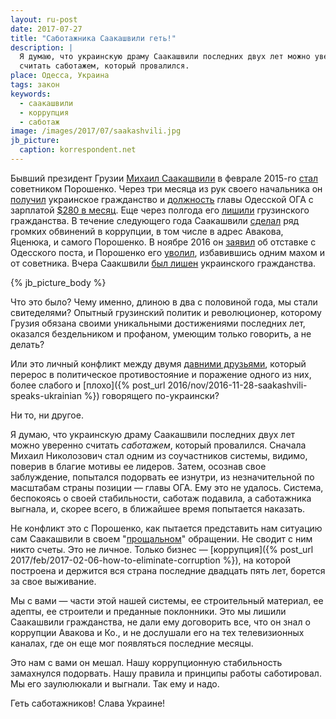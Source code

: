 ```yaml
---
layout: ru-post
date: 2017-07-27
title: "Саботажника Саакашвили геть!"
description: |
  Я думаю, что украинскую драму Саакашвили последних двух лет можно уверенно
  считать саботажем, который провалился.
place: Одесса, Украина
tags: закон
keywords:
  - саакашвили
  - коррупция
  - саботаж
image: /images/2017/07/saakashvili.jpg
jb_picture:
  caption: korrespondent.net
---
```


Бывший президент Грузии
[Михаил Саакашвили](https://ru.wikipedia.org/wiki/%D0%A1%D0%B0%D0%B0%D0%BA%D0%B0%D1%88%D0%B2%D0%B8%D0%BB%D0%B8,_%D0%9C%D0%B8%D1%85%D0%B0%D0%B8%D0%BB_%D0%9D%D0%B8%D0%BA%D0%BE%D0%BB%D0%BE%D0%B7%D0%BE%D0%B2%D0%B8%D1%87)
в феврале 2015-го
[стал](http://gordonua.com/news/politics/poroshenko-naznachil-saakashvili-svoim-sovetnikom-66407.html)
советником Порошенко. Через
три месяца из рук своего начальника он
[получил](http://glavred.info/politika/saakashvili-poluchil-ukrainskoe-grazhdanstvo-smi-320336.html)
украинское гражданство и
[должность](http://korrespondent.net/ukraine/politics/3521333-mynystr-ekolohyy-saakashvyly-naznachen-hubernatorom-odesskoi-oblasty)
главы Одесской ОГА с зарплатой
[$280 в месяц](http://korrespondent.net/city/odessa/3630276-saakashvyly-povysyl-sebe-zarplatu).
Еще через полгода его [лишили](http://nbnews.com.ua/ru/news/167566/) грузинского гражданства.
В течение следующего года Саакашвили
[сделал](http://korrespondent.net/ukraine/3603566-saakashvyly-vs-avakov-chto-ne-podelyly-chynovnyky)
ряд громких обвинений в коррупции, в том числе в адрес Авакова, Яценюка, и
самого Порошенко. В ноябре 2016 он
[заявил](http://www.rbc.ru/politics/07/11/2016/58205a429a79479cbd632f95)
об отставке с Одесского поста, и Порошенко его
[уволил](https://ria.ru/world/20161110/1481043905.html), избавившись одним махом
и от советника. Вчера Саакшвили
[был лишен](http://korrespondent.net/ukraine/3872223-saakashvyly-lyshyly-ukraynskoho-hrazhdanstva)
украинского гражданства.

{% jb_picture_body %}

<!--more-->

Что это было? Чему именно, длиною в два с половиной года, мы стали свитеделями?
Опытный грузинский политик и революционер, которому Грузия обязана своими
уникальными достижениями последних лет, оказался бездельником и профаном,
умеющим только говорить, а не делать?

Или это личный конфликт между двумя [давними друзьями](http://vesti-ukr.com/odessa/131930-poroshenko-ja-byl-avtoritetom-dlja-saakashvili),
который перерос в политическое противостояние и поражение одного из них, более
слабого и
[плохо]({% post_url 2016/nov/2016-11-28-saakashvili-speaks-ukrainian %})
говорящего по-украински?

Ни то, ни другое.

Я думаю, что украинскую драму Саакашвили последних двух лет можно уверенно
считать _саботажем_, который провалился. Сначала Михаил Николозович стал одним из соучастников
системы, видимо, поверив в благие мотивы ее лидеров. Затем,
осознав свое заблуждение, попытался подорвать ее изнутри, из незначительной
по масштабам страны позиции &mdash; главы ОГА. Ему это не удалось. Система, беспокоясь о своей стабильности,
саботаж подавила, а саботажника выгнала, и, скорее всего, в ближайшее
время попытается наказать.

Не конфликт это с Порошенко, как пытается представить нам ситуацию сам
Саакашвили в своем "[прощальном](http://korrespondent.net/ukraine/politics/3872309-saakashvyly-poroshenko-vy-perestupyly-chertu)"
обращении. Не сводит с ним никто счеты.
Это не личное. Только бизнес &mdash;
[коррупция]({% post_url 2017/feb/2017-02-06-how-to-eliminate-corruption %}), на которой
построена и держится вся страна последние двадцать пять лет, борется за
свое выживание.

Мы с вами &mdash; части этой нашей системы, ее строительный материал, ее адепты,
ее строители и преданные поклонники. Это мы лишили Саакашвили гражданства,
не дали ему договорить все, что он знал о коррупции Авакова и Ко., и
не дослушали его на тех телевизионных каналах, где он еще мог появляться
последние месяцы.

Это нам с вами он мешал. Нашу коррупционную стабильность замахнулся подорвать. Нашу
правила и принципы работы саботировал. Мы его заулюлюкали и выгнали.
Так ему и надо.

Геть саботажников! Слава Украине!
